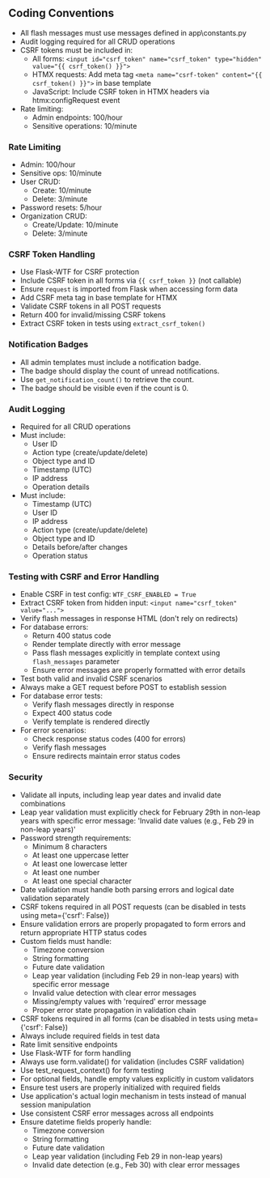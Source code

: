 ## Coding Conventions
- All flash messages must use messages defined in app\constants.py
- Audit logging required for all CRUD operations
- CSRF tokens must be included in:
  - All forms: `<input id="csrf_token" name="csrf_token" type="hidden" value="{{ csrf_token() }}">`
  - HTMX requests: Add meta tag `<meta name="csrf-token" content="{{ csrf_token() }}">` in base template
  - JavaScript: Include CSRF token in HTMX headers via htmx:configRequest event
- Rate limiting:
  - Admin endpoints: 100/hour
  - Sensitive operations: 10/minute

### Rate Limiting
- Admin: 100/hour
- Sensitive ops: 10/minute
- User CRUD:
  - Create: 10/minute
  - Delete: 3/minute
- Password resets: 5/hour
- Organization CRUD:
  - Create/Update: 10/minute
  - Delete: 3/minute

### CSRF Token Handling
- Use Flask-WTF for CSRF protection
- Include CSRF token in all forms via `{{ csrf_token }}` (not callable)
- Ensure `request` is imported from Flask when accessing form data
- Add CSRF meta tag in base template for HTMX
- Validate CSRF tokens in all POST requests
- Return 400 for invalid/missing CSRF tokens
- Extract CSRF token in tests using `extract_csrf_token()`

### Notification Badges
- All admin templates must include a notification badge.
- The badge should display the count of unread notifications.
- Use `get_notification_count()` to retrieve the count.
- The badge should be visible even if the count is 0.

### Audit Logging
- Required for all CRUD operations
- Must include:
  - User ID
  - Action type (create/update/delete)
  - Object type and ID
  - Timestamp (UTC)
  - IP address
  - Operation details
- Must include:
  - Timestamp (UTC)
  - User ID
  - IP address
  - Action type (create/update/delete)
  - Object type and ID
  - Details before/after changes
  - Operation status

### Testing with CSRF and Error Handling
- Enable CSRF in test config: `WTF_CSRF_ENABLED = True`
- Extract CSRF token from hidden input: `<input name="csrf_token" value="...">`
- Verify flash messages in response HTML (don't rely on redirects)
- For database errors:
  - Return 400 status code
  - Render template directly with error message
  - Pass flash messages explicitly in template context using `flash_messages` parameter
  - Ensure error messages are properly formatted with error details
- Test both valid and invalid CSRF scenarios
- Always make a GET request before POST to establish session
- For database error tests:
  - Verify flash messages directly in response
  - Expect 400 status code
  - Verify template is rendered directly
- For error scenarios:
  - Check response status codes (400 for errors)
  - Verify flash messages
  - Ensure redirects maintain error status codes

### Security
- Validate all inputs, including leap year dates and invalid date combinations
- Leap year validation must explicitly check for February 29th in non-leap years with specific error message: 'Invalid date values (e.g., Feb 29 in non-leap years)'
- Password strength requirements:
  - Minimum 8 characters
  - At least one uppercase letter
  - At least one lowercase letter
  - At least one number
  - At least one special character
- Date validation must handle both parsing errors and logical date validation separately
- CSRF tokens required in all POST requests (can be disabled in tests using meta={'csrf': False})
- Ensure validation errors are properly propagated to form errors and return appropriate HTTP status codes
- Custom fields must handle:
  - Timezone conversion
  - String formatting
  - Future date validation
  - Leap year validation (including Feb 29 in non-leap years) with specific error message
  - Invalid value detection with clear error messages
  - Missing/empty values with 'required' error message
  - Proper error state propagation in validation chain
- CSRF tokens required in all forms (can be disabled in tests using meta={'csrf': False})
- Always include required fields in test data
- Rate limit sensitive endpoints
- Use Flask-WTF for form handling
- Always use form.validate() for validation (includes CSRF validation)
- Use test_request_context() for form testing
- For optional fields, handle empty values explicitly in custom validators
- Ensure test users are properly initialized with required fields
- Use application's actual login mechanism in tests instead of manual session manipulation
- Use consistent CSRF error messages across all endpoints
- Ensure datetime fields properly handle:
  - Timezone conversion
  - String formatting
  - Future date validation
  - Leap year validation (including Feb 29 in non-leap years)
  - Invalid date detection (e.g., Feb 30) with clear error messages

